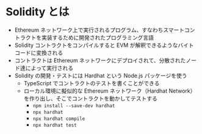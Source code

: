 # Solidity とは

- Ethereum ネットワーク上で実行されるプログラム、すなわちスマートコントラクトを実装するために開発されたプログラミング言語
- Solidity コントラクトをコンパイルすると EVM が解釈できるようなバイトコードに変換される
- コントラクトは Ethereum ネットワークにデプロイされて、分散されたノード達によって実行される
- Solidity の開発・テストには Hardhat という Node.js パッケージを使う
  - TypeScript でコントラクトのテストを書くことができる
  - ローカル環境に擬似的な Ethereum ネットワーク（Hardhat Network）を作り出し、そこでコントラクトを動かしてテストする
    - `npm install --save-dev hardhat`
    - `npx hardhat`
    - `npx hardhat compile`
    - `npx hardhat test`
